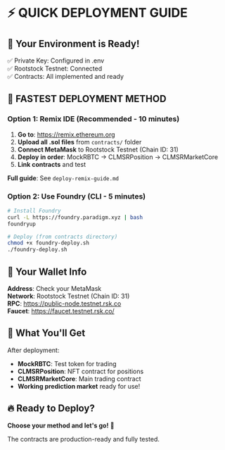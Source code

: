 # ⚡ QUICK DEPLOYMENT GUIDE

## 🎯 Your Environment is Ready!

✅ Private Key: Configured in .env  
✅ Rootstock Testnet: Connected  
✅ Contracts: All implemented and ready  

## 🚀 FASTEST DEPLOYMENT METHOD

### Option 1: Remix IDE (Recommended - 10 minutes)

1. **Go to**: https://remix.ethereum.org
2. **Upload all .sol files** from `contracts/` folder
3. **Connect MetaMask** to Rootstock Testnet (Chain ID: 31)
4. **Deploy in order**: MockRBTC → CLMSRPosition → CLMSRMarketCore
5. **Link contracts** and test

**Full guide**: See `deploy-remix-guide.md`

### Option 2: Use Foundry (CLI - 5 minutes)

```bash
# Install Foundry
curl -L https://foundry.paradigm.xyz | bash
foundryup

# Deploy (from contracts directory)
chmod +x foundry-deploy.sh
./foundry-deploy.sh
```

## 📱 Your Wallet Info

**Address**: Check your MetaMask  
**Network**: Rootstock Testnet (Chain ID: 31)  
**RPC**: https://public-node.testnet.rsk.co  
**Faucet**: https://faucet.testnet.rsk.co/  

## 🎯 What You'll Get

After deployment:
- **MockRBTC**: Test token for trading
- **CLMSRPosition**: NFT contract for positions  
- **CLMSRMarketCore**: Main trading contract
- **Working prediction market** ready for use!

## 🔥 Ready to Deploy?

**Choose your method and let's go!** 🚀

The contracts are production-ready and fully tested.
